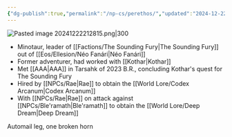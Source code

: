 ```yaml
---
{"dg-publish":true,"permalink":"/np-cs/perethos/","updated":"2024-12-22T21:28:25.005-06:00"}
---
```


![Pasted image 20241222212815.png|300](/img/user/Images/Pasted%20image%2020241222212815.png)
- Minotaur, leader of [[Factions/The Sounding Fury\|The Sounding Fury]] out of [[Eos/Ellesion/Néo Fanári\|Néo Fanári]]
- Former adventurer, had worked with [[Kothar\|Kothar]]
- Met [[AAA\|AAA]] in Tarsahk of 2023 B.R., concluding Kothar's quest for The Sounding Fury
- Hired by [[NPCs/Rae\|Rae]] to obtain the [[World Lore/Codex Arcanum\|Codex Arcanum]]
- With [[NPCs/Rae\|Rae]] on attack against [[NPCs/Ble'ramath\|Ble'ramath]] to obtain the [[World Lore/Deep Dream\|Deep Dream]]

Automail leg, one broken horn


